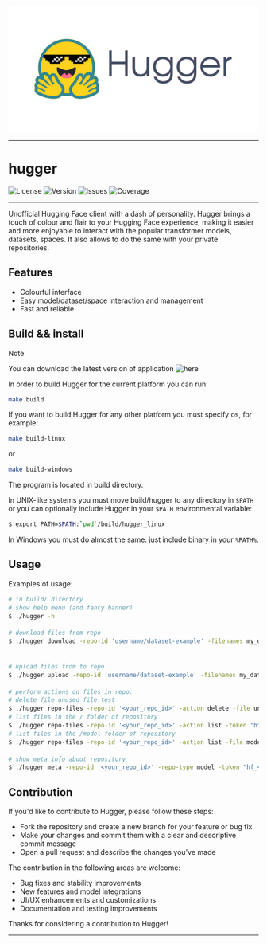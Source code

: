 ![Banner](https://github.com/irene-brown/hugger/blob/main/hugger_banner.png?raw=true)
**************************************************************************
# hugger

![License](https://img.shields.io/badge/license-GPLv3-blue.svg?style=for-the-badge)
![Version](https://img.shields.io/badge/version-0.3.0-brightgreen.svg?style=for-the-badge)
![Issues](https://img.shields.io/github/issues/irene-brown/hugger.svg?style=for-the-badge)
![Coverage](https://img.shields.io/codecov/c/github/irene-brown/hugger.svg?style=for-the-badge)


**************************************************************************
Unofficial Hugging Face client with a dash of personality. Hugger brings a touch of colour and flair to your Hugging Face experience, making it easier and more enjoyable to interact with the popular transformer models, datasets, spaces. It also allows to do the same with your private repositories.

## Features
- Colourful interface
- Easy model/dataset/space interaction and management
- Fast and reliable


## Build && install

> [!NOTE]
> You can download the latest version of application ![here](https://github.com/irene-brown/hugger/releases)

In order to build Hugger for the current platform you can run:
```bash
make build
```
If you want to build Hugger for any other platform you must specify os, for example:
```bash
make build-linux
```
or
```bash
make build-windows
```

The program is located in build directory.

In UNIX-like systems you must move build/hugger to any directory in `$PATH` or you can optionally include Hugger in your `$PATH` environmental variable:
```bash
$ export PATH=$PATH:`pwd`/build/hugger_linux
```

In Windows you must do almost the same: just include binary in your `%PATH%`.

## Usage
Examples of usage:
```bash
# in build/ directory
# show help menu (and fancy banner)
$ ./hugger -h

# download files from repo
$ ./hugger download -repo-id 'username/dataset-example' -filenames my_dataset_0001.parquet -repo-type dataset -token "hf_<your_token_here>"


# upload files from to repo
$ ./hugger upload -repo-id 'username/dataset-example' -filenames my_dataset_0001.parquet,my_dataset_0002.parquet -repo-type dataset -token "hf_<your_token_here>"

# perform actions on files in repo:
# delete file unused_file.test
$ ./hugger repo-files -repo-id '<your_repo_id>' -action delete -file unused_file.test -token "hf_<your_token_here>"
# list files in the / folder of repository
$ ./hugger repo-files -repo-id '<your_repo_id>' -action list -token "hf_<your_token_here>"
# list files in the /model folder of repository
$ ./hugger repo-files -repo-id '<your_repo_id>' -action list -file model -token "hf_<your_token_here>"

# show meta info about repository
$ ./hugger meta -repo-id '<your_repo_id>' -repo-type model -token "hf_<your_token_here>"
```

## Contribution

If you'd like to contribute to Hugger, please follow these steps:

- Fork the repository and create a new branch for your feature or bug fix
- Make your changes and commit them with a clear and descriptive commit message
- Open a pull request and describe the changes you've made

The contribution in the following areas are welcome:
- Bug fixes and stability improvements
- New features and model integrations
- UI/UX enhancements and customizations
- Documentation and testing improvements

Thanks for considering a contribution to Hugger!
**************************************************************************
